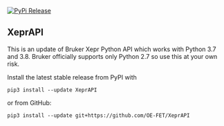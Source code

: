 [![PyPi Release](https://img.shields.io/pypi/v/XeprAPI.svg?style=flat)](https://pypi.org/project/XeprAPI/)

## XeprAPI

This is an update of Bruker Xepr Python API which works with Python 3.7 and 3.8. Bruker officially supports only
Python 2.7 so use this at your own risk.

Install the latest stable release from PyPI with
```shell
pip3 install --update XeprAPI
```
or from GitHub:

```shell
pip3 install --update git+https://github.com/OE-FET/XeprAPI
```
